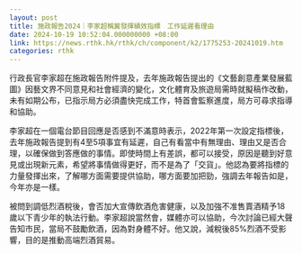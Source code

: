 ```yaml
---
layout: post
title: 施政報告2024｜李家超稱冀發揮績效指標　工作延遲看理由
date: 2024-10-19 10:52:04.000000000 +08:00
link: https://news.rthk.hk/rthk/ch/component/k2/1775253-20241019.htm
categories: rthk
---
```


行政長官李家超在施政報告附件提及，去年施政報告提出的《文藝創意產業發展藍圖》因藝文界不同意見和社會經濟的變化，文化體育及旅遊局需時就擬稿作改動，未有如期公布，已指示局方必須盡快完成工作，特首會監察進度，局方可尋求指導和協助。

李家超在一個電台節目回應是否感到不滿意時表示，2022年第一次設定指標後，去年施政報告提到有4至5項事宜有延遲，自己有看當中有無理由、理由又是否合理，以確保做到答應做的事情。即使時間上有差誤，都可以接受，原因是聽到好意見或出現新元素，希望將事情做得更好，而不是為了「交貨」。他認為要將指標的力量發揮出來，了解哪方面需要提供協助，哪方面要加把勁，強調去年報告如是，今年亦是一樣。

被問到調低烈酒稅後，會否加大宣傳飲酒危害健康，以及加強不准售賣酒精予18歲以下青少年的執法行動。李家超說當然會，媒體亦可以協助，今次討論已經大聲告知市民，當局不鼓勵飲酒，因為對身體不好。他又說，減稅後85%烈酒不受影響，目的是推動高端烈酒貿易。

